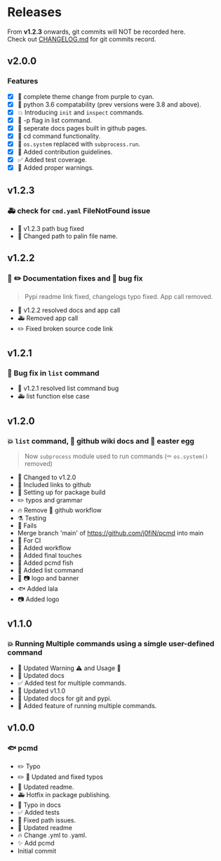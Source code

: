 # Releases
From **v1.2.3** onwards, git commits will NOT be recorded here.  
Check out <a href="https://github.com/j0fiN/pcmd/blob/main/CHANGELOG.md" class="link" target="_blank">CHANGELOG.md</a> for git commits record.
## v2.0.0
### Features
- [x] :art: complete theme change from purple to cyan.  
- [x] :wrench: python 3.6 compatability (prev versions were 3.8 and above).  
- [x] :boom: Introducing `init` and `inspect` commands.  
- [x] :tada: -p flag in list command.  
- [x] :memo: seperate docs pages built in github pages.  
- [x] :tada: cd command functionality.  
- [x] :hammer: `os.system` replaced with `subprocess.run`.  
- [x] :busts_in_silhouette: Added contribution guidelines.  
- [x] :white_check_mark: Added test coverage.  
- [x] :rotating_light: Added proper warnings.
## v1.2.3

### :ambulance: check for `cmd.yaml` FileNotFound issue
 - :bookmark: v1.2.3 path bug fixed
 - :truck: Changed path to palin file name.
## v1.2.2
### :memo: :pencil2: Documentation fixes and :bug: bug fix
> Pypi readme link fixed, changelogs typo fixed. App call removed.
 - :bookmark: v1.2.2 resolved docs and app call
 - :ambulance: Removed app call
 - :pencil2: Fixed broken source code link
## v1.2.1
### :bug: Bug fix in `list` command
 - :bookmark: v1.2.1 resolved list command bug 
 - :ambulance: list function else case

## v1.2.0
### :boom: `list` command, :page_facing_up: github wiki docs and :egg: easter egg
> Now `subprocess` module used to run commands (:coffin: `os.system()` removed)

- :bookmark: Changed to v1.2.0
- :memo: Included links to github
- :bookmark: Setting up for package build
- :pencil2: typos and grammar
- :fire: Remove :construction_worker: github workflow
- :alembic: Testing
- :construction_worker: Fails
- Merge branch 'main' of https://github.com/j0fiN/pcmd into main
- :construction_worker: For CI
- :construction_worker: Added workflow
- :memo: Added final touches
- :hammer: Added pcmd fish
- :hammer: Added list command
- :memo: :camera: logo and banner
- :fish: Added lala
- :camera: Added logo

## v1.1.0
### :boom: Running Multiple commands using a simgle user-defined command
- :memo: Updated Warning :warning: and Usage 🧰
- :memo: Updated docs
- :white_check_mark: Added test for multiple commands.
- :bookmark: Updated v1.1.0
- :memo: Updated docs for git and pypi.
- :hammer: Added feature of running multiple commands.

## v1.0.0
### :fish: pcmd
- :pencil2: Typo
- :pencil2: :memo: Updated and fixed typos
- :memo: Updated readme.
- :ambulance: Hotfix in package publishing.
- :bug: Typo in docs
- :white_check_mark: Added tests
- :bug: Fixed path issues.
- :memo: Updated readme
- :fire: Change .yml to .yaml.
- :sparkles: Add pcmd
- Initial commit
